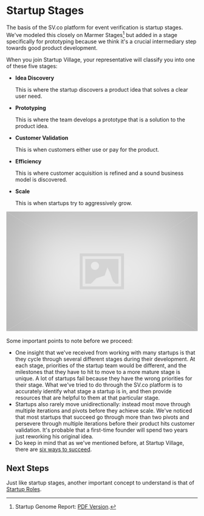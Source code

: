# Startup Stages

The basis of the SV.co platform for event verification is startup stages. We've modeled this closely on Marmer Stages[^1] but added in a stage specifically for prototyping because we think it's a crucial intermediary step towards good product development.

When you join Startup Village, your representative will classify you into one of these five stages:

* **Idea Discovery**

  This is where the startup discovers a product idea that solves a clear user need.
* **Prototyping**

  This is where the team develops a prototype that is a solution to the product idea.
* **Customer Validation**

  This is when customers either use or pay for the product.
* **Efficiency**

  This is where customer acquisition is refined and a sound business model is discovered.
* **Scale**

  This is when startups try to aggressively grow.

![Illustration of Stages](images/placeholder.jpg)

Some important points to note before we proceed:

* One insight that we've received from working with many startups is that they cycle through several different stages during their development. At each stage, priorities of the startup team would be different, and the milestones that they have to hit to move to a more mature stage is unique. A lot of startups fail because they have the wrong priorities for their stage.  What we've tried to do through the SV.co platform is to accurately identify what stage a startup is in, and then provide resources that are helpful to them at that particular stage.
* Startups also rarely move unidirectionally: instead most move through multiple iterations and pivots before they achieve scale. We've noticed that most startups that succeed go through more than two pivots and persevere through multiple iterations before their product hits customer validation. It's probable that a first-time founder will spend two years just reworking his original idea.
* Do keep in mind that as we've mentioned before, at Startup Village, there are [six ways to succeed](introduction.md).

## Next Steps
Just like startup stages, another important concept to understand is that of [Startup Roles](5-startup-roles.md).


[^1]: Startup Genome Report: [PDF Version](https://s3.amazonaws.com/startupcompass-public/StartupGenomeReport1_Why_Startups_Succeed_v2.pdf).